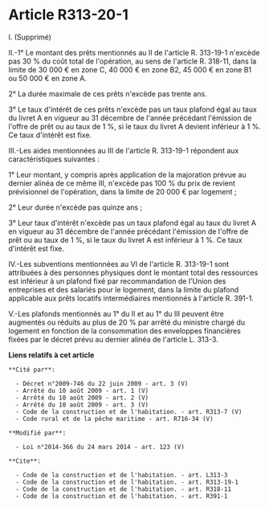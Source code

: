 # Article R313-20-1

I. (Supprimé) 

II.-1° Le montant des prêts mentionnés au II de l'article R. 313-19-1 n'excède pas 30 % du coût total de l'opération, au sens
de l'article R. 318-11, dans la limite de 30 000 € en zone C, 40 000 € en zone B2, 45 000 € en zone B1 ou 50 000 € en zone
A. 

2° La durée maximale de ces prêts n'excède pas trente ans. 

3° Le taux d'intérêt de ces prêts n'excède pas un taux plafond égal au taux du livret A en vigueur au 31 décembre de l'année
précédant l'émission de l'offre de prêt ou au taux de 1 %, si le taux du livret A devient inférieur à 1 %. Ce taux d'intérêt
est fixe. 

III.-Les aides mentionnées au III de l'article R. 313-19-1 répondent aux caractéristiques suivantes : 

1° Leur montant, y compris après application de la majoration prévue au dernier alinéa de ce même III, n'excède pas 100 % du
prix de revient prévisionnel de l'opération, dans la limite de 20 000 € par logement ; 

2° Leur durée n'excède pas quinze ans ; 

3° Leur taux d'intérêt n'excède pas un taux plafond égal au taux du livret A en vigueur au 31 décembre de l'année précédant
l'émission de l'offre de prêt ou au taux de 1 %, si le taux du livret A est inférieur à 1 %. Ce taux d'intérêt est fixe. 

IV.-Les subventions mentionnées au VI de l'article R. 313-19-1 sont attribuées à des personnes physiques dont le montant
total des ressources est inférieur à un plafond fixé par recommandation de l'Union des entreprises et des salariés pour le
logement, dans la limite du plafond applicable aux prêts locatifs intermédiaires mentionnés à l'article R. 391-1. 

V.-Les plafonds mentionnés au 1° du II et au 1° du III peuvent être augmentés ou réduits au plus de 20 % par arrêté du
ministre chargé du logement en fonction de la consommation des enveloppes financières fixées par le décret prévu au dernier
alinéa de l'article L. 313-3.

**Liens relatifs à cet article**

	**Cité par**:

	  - Décret n°2009-746 du 22 juin 2009 - art. 3 (V)
	  - Arrêté du 10 août 2009 - art. 1 (V)
	  - Arrêté du 10 août 2009 - art. 2 (V)
	  - Arrêté du 10 août 2009 - art. 3 (V)
	  - Code de la construction et de l'habitation. - art. R313-7 (V)
	  - Code rural et de la pêche maritime - art. R716-34 (V)

	**Modifié par**:

	  - Loi n°2014-366 du 24 mars 2014 - art. 123 (V)

	**Cite**:

	  - Code de la construction et de l'habitation. - art. L313-3
	  - Code de la construction et de l'habitation. - art. R313-19-1
	  - Code de la construction et de l'habitation. - art. R318-11
	  - Code de la construction et de l'habitation. - art. R391-1
